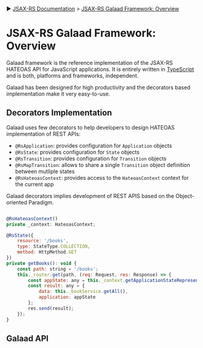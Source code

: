 :arrow_forward: [JSAX-RS Documentation](./jsax-rs-reference.md) > [JSAX-RS Galaad Framework: Overview](./jsax-rs-galaad-overview.md)

# JSAX-RS Galaad Framework: Overview

Galaad framework is the reference implementation of the JSAX-RS HATEOAS API for JavaScript applications. It is entirely written in [TypeScript](https://www.typescriptlang.org/) and is both, platforms and frameworks, independent.

Galaad has been designed for high productivity and the decorators based implementation make it very easy-to-use.

## Decorators Implementation

Galaad uses few decorators to help developers to design HATEOAS implementation of REST APIs:

- `@RsApplication`: provides configuration for `Application` objects
- `@RsState`: provides configuration for `State` objects
- `@RsTransition`: provides configuration for `Transition` objects
- `@RsMapTransition`: allows to share a single `Transition` object definition between mutliple states
- `@RsHateoasContext`: provides access to the `HateoasContext` context for the current app

Galaad decorators implies development of REST APIS based on the Object-oriented Paradigm.

```javascript

@RsHateoasContext()
private _context: HateoasContext;

@RsState({
    resource: '/books',
    type: StateType.COLLECTION,
    method: HttpMethod.GET
})
private getBooks(): void {
    const path: string = '/books';
    this._router.get(path, (req: Request, res: Response) => {
        const appState: any = this._context.getApplicationStateRepresentation(path);
        const result: any = {
            data: this._bookService.getAll(),
            application: appState
        };
        res.send(result);
    });
}
```

## Galaad API